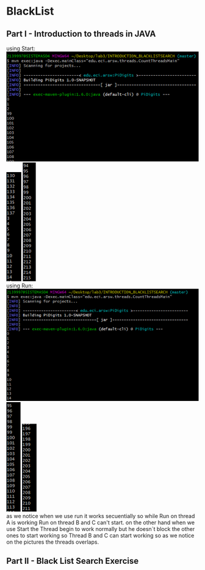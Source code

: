 # BlackList
## Part I - Introduction to threads in JAVA
using Start:
![](imagenes/thstart1.PNG)
![](imagenes/thstart2.PNG)
![](imagenes/thstart3.PNG)  
using Run:
![](imagenes/thrun1.PNG)
![](imagenes/thrun2.PNG)
![](imagenes/thrun3.PNG)  
as we notice when we use run it works secuentially so while Run on thread A is working Run on thread B and C can't start.
on the other hand when we use Start the Thread begin to work normally but he doesn´t block the other ones to start working so Thread B and C can start working
so as we notice on the pictures the threads overlaps.

## Part II - Black List Search Exercise 
